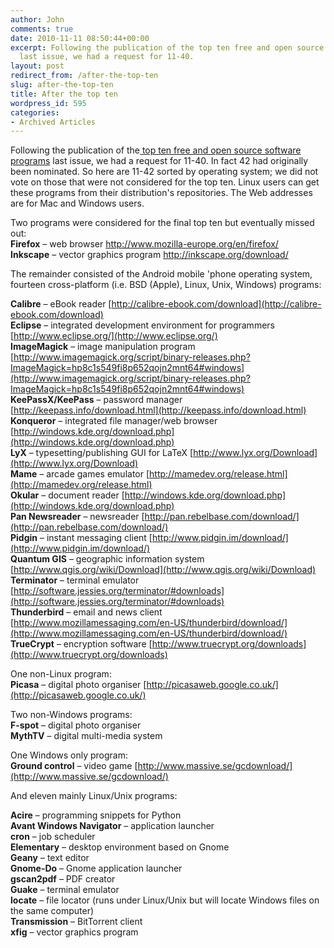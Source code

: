 ```yaml
---
author: John
comments: true
date: 2010-11-11 08:50:44+00:00
excerpt: Following the publication of the top ten free and open source software programs
  last issue, we had a request for 11-40.
layout: post
redirect_from: /after-the-top-ten
slug: after-the-top-ten
title: After the top ten
wordpress_id: 595
categories:
- Archived Articles
---
```


Following the publication of the[ top ten free and open source software programs](/page_id=546) last issue, we had a request for 11-40. In fact 42 had originally been nominated. So here are 11-42 sorted by operating system; we did not vote on those that were not considered for the top ten. Linux users can get these programs from their distribution's repositories. The Web addresses are for Mac and Windows users.

Two programs were considered for the final top ten but eventually missed out:  
**Firefox** – web browser http://www.mozilla-europe.org/en/firefox/  
**Inkscape** – vector graphics program http://inkscape.org/download/  

The remainder consisted of the Android mobile 'phone operating system, fourteen cross-platform (i.e. BSD (Apple), Linux, Unix, Windows) programs:

**Calibre** – eBook reader [http://calibre-ebook.com/download](http://calibre-ebook.com/download)  
**Eclipse** – integrated development environment for programmers [http://www.eclipse.org/](http://www.eclipse.org/)  
**ImageMagick** – image manipulation program [http://www.imagemagick.org/script/binary-releases.php?ImageMagick=hp8c1s549fi8p652qojn2mnt64#windows](http://www.imagemagick.org/script/binary-releases.php?ImageMagick=hp8c1s549fi8p652qojn2mnt64#windows)  
**KeePassX/KeePass** – password manager [http://keepass.info/download.html](http://keepass.info/download.html)  
**Konqueror** – integrated file manager/web browser [http://windows.kde.org/download.php](http://windows.kde.org/download.php)  
**LyX** – typesetting/publishing GUI for LaTeX [http://www.lyx.org/Download](http://www.lyx.org/Download)  
**Mame** – arcade games emulator [http://mamedev.org/release.html](http://mamedev.org/release.html)  
**Okular** – document reader [http://windows.kde.org/download.php](http://windows.kde.org/download.php)  
**Pan Newsreader** – newsreader [http://pan.rebelbase.com/download/](http://pan.rebelbase.com/download/)  
**Pidgin** – instant messaging client [http://www.pidgin.im/download/](http://www.pidgin.im/download/)  
**Quantum GIS** – geographic information system [http://www.qgis.org/wiki/Download](http://www.qgis.org/wiki/Download)  
**Terminator** – terminal emulator [http://software.jessies.org/terminator/#downloads](http://software.jessies.org/terminator/#downloads)  
**Thunderbird** – email and news client [http://www.mozillamessaging.com/en-US/thunderbird/download/](http://www.mozillamessaging.com/en-US/thunderbird/download/)  
**TrueCrypt** – encryption software [http://www.truecrypt.org/downloads](http://www.truecrypt.org/downloads)  

One non-Linux program:  
**Picasa** – digital photo organiser [http://picasaweb.google.co.uk/](http://picasaweb.google.co.uk/)

Two non-Windows programs:  
**F-spot** – digital photo organiser  
**MythTV** – digital multi-media system

One Windows only program:  
**Ground control** – video game [http://www.massive.se/gcdownload/](http://www.massive.se/gcdownload/)


And eleven mainly Linux/Unix programs:

**Acire** – programming snippets for Python  
**Avant Windows Navigator** – application launcher  
**cron** – job scheduler  
**Elementary** – desktop environment based on Gnome  
**Geany** – text editor  
**Gnome-Do** – Gnome application launcher  
**gscan2pdf** – PDF creator  
**Guake** – terminal emulator  
**locate** – file locator (runs under Linux/Unix but will locate Windows files on the same computer)  
**Transmission** – BitTorrent client  
**xfig** – vector graphics program  
